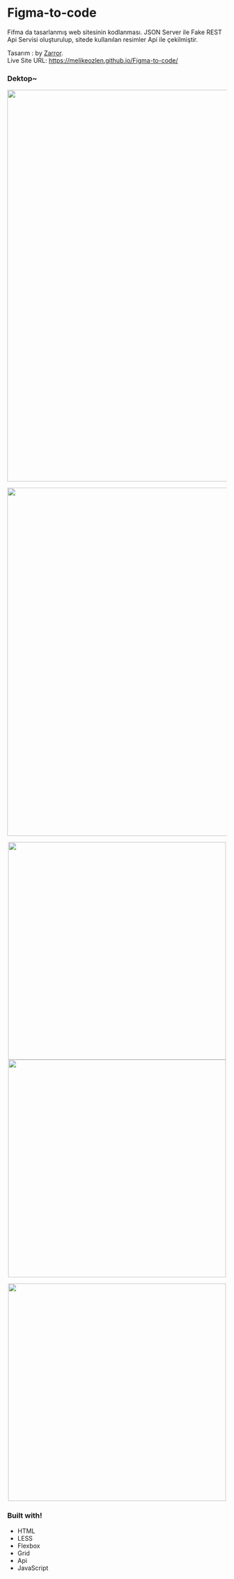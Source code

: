 # Figma-to-code
Fifma da tasarlanmış web sitesinin kodlanması. 
JSON Server ile Fake REST Api Servisi oluşturulup, sitede kullanılan resimler Api ile çekilmiştir.

Tasarım :  by <a
            href="https://www.figma.com/file/JXbKVQV6H8TuK9UDHl6e9d/NFT-Marketplace-Website-(Community)?node-id=1%3A64"
            target="_blank">Zarror</a>. <br>
Live Site URL: https://melikeozlen.github.io/Figma-to-code/

### Dektop~

<p align="center">
  <img width="900" height="auto" src="https://user-images.githubusercontent.com/44196940/167248427-bd5d319f-97e4-4f77-8864-5b110328f808.PNG">
</p>
<p align="center">
  <img width="800" height="auto" src="https://user-images.githubusercontent.com/44196940/167249502-9355c87d-4428-41fd-b219-0b4a5f1b63d6.PNG">
</p>
<p align="center">
  <img width="500" height="auto" src="https://user-images.githubusercontent.com/44196940/167249513-f8e9f4bc-eafd-4373-933f-90d0c40268fe.PNG">
  <img width="500" height="auto" src="(https://user-images.githubusercontent.com/44196940/167249514-e386e1bc-7c27-4306-b766-07654f8bfcb5.PNG">
            
</p>
<p align="center">
<img width="500" height="auto" src="(https://user-images.githubusercontent.com/44196940/167249514-e386e1bc-7c27-4306-b766-07654f8bfcb5.PNG">
            
</p>

### Built with!
- HTML
- LESS
- Flexbox
- Grid
- Api
- JavaScript
